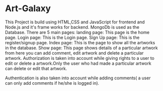 # Art-Galaxy
This Project is build using HTML,CSS and JavaScript for frontend and Node.js and it's frame works for backend. MongoDb is used as the Database.
There are 5 main pages:
landing page: This page is the home page.
Login page: This is the Login page. 
Sign Up page: This is the register/signup page.
Index page: This is the page to show all the artworks in the database.
Show page: This page shows details of a particular artwork from here you can add comment, edit artwork and delete a particular artwork.
Authorization is taken into account while giving rights to a user to edit or delete a artwork.Only the user who had made a particular artwork can delete or edit that artwork. 

Authentication is also taken into account while adding comments( a user can only add comments if he/she is logged in).

